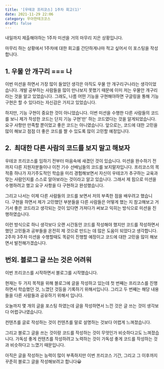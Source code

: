 ```yaml
---
title: '[우테코 프리코스] 1주차 회고(1)'
date: 2021-11-29 22:06
category: 우아한테크코스
draft: false
---
```


내일까지 제출해야하는 1주차 미션을 거의 마무리 지은 상황입니다.

마무리 하는 상황에서 1주차에 대한 회고를 간단하게나마 적고 싶어서 이 포스팅을 작성합니다.

## **1. 우물 안 개구리 === 나**

이번 미션을 하면서 가장 많이 들었던 생각은 아직도 우물 안 개구리구나라는 생각이었습니다. 개발 공부하는 사람들을 많이 만나보지 못했기 때문에 이미 저는 우물안 개구리라는 것을 알고 있었습니다. 그래도, 나름 어떤 기능을 구현해야하면 구글링을 통해 기능 구현은 할 수 있다라는 자신감은 가지고 있었습니다.

하지만, 기능 구현이 중요한 것이 아니었습니다. 이번 미션을 수행한 다른 사람들의 코드를 보니 제가 작성한 코드는 단지 기능 구현'만' 하는 코드였다는 것을 알게되었습니다. 요구 사항만 만족할 뿐이었고 좋은 코드는 아니였습니다. 앞으로는, 코드에 대한 고민을 많이 해보고 점점 더 좋은 코드를 짤 수 있도록 많이 고민할 예정입니다.

## **2.  최대한 다른 사람의 코드를 보지 말고 해보자**

우테코 프리코스를 임하기 전부터 마음속에 새겼던 것이 있습니다. 미션을 완수하기 전까지 다른 지원자분들이나 이전 기수 선배님들의 코드를 보지말자입니다. 프리코스의 목적중 하나가 자기주도적인 학습을 미리 경험해보면서 자신이 우테코가 추구하는 교육과 맞는 사람인지를 스스로 알아보라는 것이라고 알고 있습니다. 그래서 제 힘으로 미션을 수행하려고 했고 요구 사항을 다 구현하고 완성했습니다.

그리고 나서는 이제 다른 사람들의 코드를 보면서 저의 부족한 점을 배우려고 했습니다. 구현을 하면서 제가 고민했던 부분들을 다른 사람들은 어떻게 했는 지 참고해보고 거기서 좋은 코드라고 생각되는 것이 있다면 가져다가 써보고 익히는 방식으로 미션을 진행하였습니다.

이런 방식으로 하니 생각보다 오랜 시간동안 코드를 작성해야 했지만 코드를 작성하면서 했던 고민들과 공부들을 온전히 제 것으로 만드는 데 많은 도움이 되었다고 생각합니다. 2주차 3주차 미션을 수행할때도 똑같이 진행할 예정이고 코드에 대한 고민을 많이 해보면서 발전해가겠습니다.

## **번외. 블로그 글 쓰는 것은 어려워**

이번 프리코스를 시작하면서 블로그를 시작했습니다.

현재는 두 가지 목적을 위해 블로그에 글을 작성하고 있는데 첫 번째는 프리코스를 진행하면서 학습했던 것, 느꼈던 것등을 기록하기 위해서입니다. 그리고 두 번쨰는 해당 내용들을 다른 사람들과 공유하기 위해서 입니다.

오늘까지 몇 개의 글을 포스팅 하였는데 글을 작성하면서 느낀 것은 글 쓰는 것이 생각보다 어렵구나였습니다.

컨텐츠를 글로 작성하는 것이 컨텐츠를 말로 설명하는 것보다 어렵게 느껴졌습니다.

그리고 블로그 글을 쓰는 것이랑 코드를 작성하는 것이 무엇인가 비슷하다고도 느껴졌습니다. 가독성 좋게 컨텐츠를 작성하려고 노력하는 것이 가독성 좋게 코드를 작성하는 것과 비슷하다고 느꼈기 때문입니다.

아직은 글을 작성하는 능력이 많이 부족하지만 이번 프리코스 기간, 그리고 그 이후까지 꾸준히 블로그 글을 작성해보려고 합니다😀
